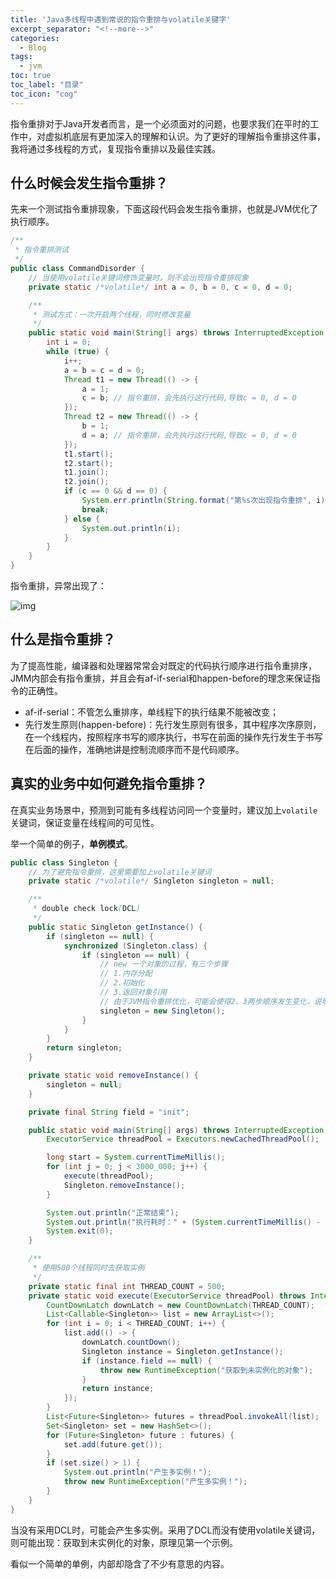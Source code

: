 ```yaml
---
title: 'Java多线程中遇到常说的指令重排与volatile关键字'
excerpt_separator: "<!--more-->"
categories:
  - Blog
tags:
  - jvm
toc: true
toc_label: "目录"
toc_icon: "cog"
---
```


指令重排对于Java开发者而言，是一个必须面对的问题，也要求我们在平时的工作中，对虚拟机底层有更加深入的理解和认识。为了更好的理解指令重排这件事，我将通过多线程的方式，复现指令重排以及最佳实践。

<!--more-->

## 什么时候会发生指令重排？

先来一个测试指令重排现象，下面这段代码会发生指令重排，也就是JVM优化了执行顺序。

```java
/**
 * 指令重排测试
 */
public class CommandDisorder {
    // 当使用volatile关键词修饰变量时，则不会出现指令重排现象
    private static /*volatile*/ int a = 0, b = 0, c = 0, d = 0;

    /**
     * 测试方式：一次开启两个线程，同时修改变量
     */
    public static void main(String[] args) throws InterruptedException {
        int i = 0;
        while (true) {
            i++;
            a = b = c = d = 0;
            Thread t1 = new Thread(() -> {
                a = 1;
                c = b; // 指令重排，会先执行这行代码,导致c = 0, d = 0
            });
            Thread t2 = new Thread(() -> {
                b = 1;
                d = a; // 指令重排，会先执行这行代码,导致c = 0, d = 0
            });
            t1.start();
            t2.start();
            t1.join();
            t2.join();
            if (c == 0 && d == 0) {
                System.err.println(String.format("第%s次出现指令重排", i));
                break;
            } else {
                System.out.println(i);
            }
        }
    }
}

```

指令重排，异常出现了：

![img](https://www.yunzhijia.com/docrest/file/downloadfile/61adb8d5f3b3560001a60e85?big)

## 什么是指令重排？

为了提高性能，编译器和处理器常常会对既定的代码执行顺序进行指令重排序，JMM内部会有指令重排，并且会有af-if-serial和happen-before的理念来保证指令的正确性。

- af-if-serial：不管怎么重排序，单线程下的执行结果不能被改变；
- 先行发生原则(happen-before)：先行发生原则有很多，其中程序次序原则，在一个线程内，按照程序书写的顺序执行，书写在前面的操作先行发生于书写在后面的操作，准确地讲是控制流顺序而不是代码顺序。

## 真实的业务中如何避免指令重排？

在真实业务场景中，预测到可能有多线程访问同一个变量时，建议加上`volatile`关键词，保证变量在线程间的可见性。

举一个简单的例子，**单例模式**。

```java
public class Singleton {
    // 为了避免指令重排，这里需要加上volatile关键词
    private static /*volatile*/ Singleton singleton = null;

    /**
     * double check lock(DCL)
     */
    public static Singleton getInstance() {
        if (singleton == null) {
            synchronized (Singleton.class) {
                if (singleton == null) {
                    // new 一个对象的过程，有三个步骤
                    // 1.内存分配
                    // 2.初始化
                    // 3.返回对象引用
                    // 由于JVM指令重排优化，可能会使得2、3两步顺序发生变化，说明这里不是一个原子性操作
                    singleton = new Singleton();
                }
            }
        }
        return singleton;
    }

    private static void removeInstance() {
        singleton = null;
    }

    private final String field = "init";

    public static void main(String[] args) throws InterruptedException, ExecutionException {
        ExecutorService threadPool = Executors.newCachedThreadPool();

        long start = System.currentTimeMillis();
        for (int j = 0; j < 3000_000; j++) {
            execute(threadPool);
            Singleton.removeInstance();
        }

        System.out.println("正常结束");
        System.out.println("执行耗时：" + (System.currentTimeMillis() - start) + " ms");
        System.exit(0);
    }

    /**
     * 使用500个线程同时去获取实例
     */
    private static final int THREAD_COUNT = 500;
    private static void execute(ExecutorService threadPool) throws InterruptedException, ExecutionException {
        CountDownLatch downLatch = new CountDownLatch(THREAD_COUNT);
        List<Callable<Singleton>> list = new ArrayList<>();
        for (int i = 0; i < THREAD_COUNT; i++) {
            list.add(() -> {
                downLatch.countDown();
                Singleton instance = Singleton.getInstance();
                if (instance.field == null) {
                    throw new RuntimeException("获取到未实例化的对象");
                }
                return instance;
            });
        }
        List<Future<Singleton>> futures = threadPool.invokeAll(list);
        Set<Singleton> set = new HashSet<>();
        for (Future<Singleton> future : futures) {
            set.add(future.get());
        }
        if (set.size() > 1) {
            System.out.println("产生多实例！");
            throw new RuntimeException("产生多实例！");
        }
    }
}
```

当没有采用DCL时，可能会产生多实例。采用了DCL而没有使用volatile关键词，则可能出现：获取到未实例化的对象，原理见第一个示例。

看似一个简单的单例，内部却隐含了不少有意思的内容。